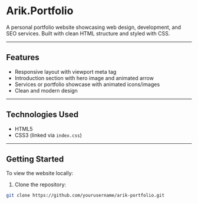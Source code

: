 # Arik.Portfolio

A personal portfolio website showcasing web design, development, and SEO services. Built with clean HTML structure and styled with CSS.

---

## Features

- Responsive layout with viewport meta tag
- Introduction section with hero image and animated arrow
- Services or portfolio showcase with animated icons/images
- Clean and modern design

---

## Technologies Used

- HTML5
- CSS3 (linked via `index.css`)

---

## Getting Started

To view the website locally:

1. Clone the repository:
```bash
git clone https://github.com/yourusername/arik-portfolio.git
